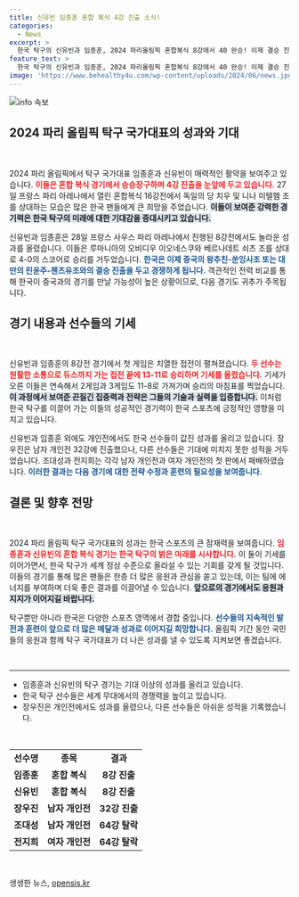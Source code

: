 ```yaml
---
title: 신유빈 임종훈 혼합 복식 4강 진출 소식!
categories:
  - News
excerpt: >
  한국 탁구의 신유빈과 임종훈, 2024 파리올림픽 혼합복식 8강에서 40 완승! 이제 결승 진출을 위한 대결만 남았다. 중국과의 강력한 맞대결 가능성에 기대감이 커진다. 한국 탁구의 메달 꿈이 이루어질까? 클릭해 자세히 알아보세요!
feature_text: >
  한국 탁구의 신유빈과 임종훈, 2024 파리올림픽 혼합복식 8강에서 40 완승! 이제 결승 진출을 위한 대결만 남았다. 중국과의 강력한 맞대결 가능성에 기대감이 커진다. 한국 탁구의 메달 꿈이 이루어질까? 클릭해 자세히 알아보세요!
image: 'https://www.behealthy4u.com/wp-content/uploads/2024/06/news.jpg'
---
```


<p><img src="https://www.behealthy4u.com/wp-content/uploads/2024/06/news.jpg" alt="info 속보" /></p>

<h2 data-ke-size="size26">2024 파리 올림픽 탁구 국가대표의 성과와 기대</h2>

<p data-ke-size="size16">&nbsp;</p>

<p>2024 파리 올림픽에서 탁구 국가대표 임종훈과 신유빈이 매력적인 활약을 보여주고 있습니다. <b><span style="color: #ee2323;">이들은 혼합 복식 경기에서 승승장구하며 4강 진출을 눈앞에 두고 있습니다.</span></b> 27일 프랑스 파리 아레나에서 열린 혼합복식 16강전에서 독일의 당 치우 및 니나 미텔햄 조를 상대하는 모습은 많은 한국 팬들에게 큰 희망을 주었습니다. <b><span style="background-color: #21538527;">이들이 보여준 강력한 경기력은 한국 탁구의 미래에 대한 기대감을 증대시키고 있습니다.</span></b></p>

<p>신유빈과 임종훈은 28일 프랑스 사우스 파리 아레나에서 진행된 8강전에서도 놀라운 성과를 올렸습니다. 이들은 루마니아의 오비디우 이오네스쿠와 베르나데트 쇠츠 조를 상대로 4-0의 스코어로 승리를 거두었습니다. <b><span style="color: #1a5490;">한국은 이제 중국의 왕추친-쑨잉사조 또는 대만의 린윤주-첸츠유조와의 결승 진출을 두고 경쟁하게 됩니다.</span></b> 객관적인 전력 비교를 통해 한국이 중국과의 경기를 만날 가능성이 높은 상황이므로, 다음 경기도 귀추가 주목됩니다.</p>

<h2 data-ke-size="size26">경기 내용과 선수들의 기세</h2>

<p data-ke-size="size16">&nbsp;</p>

<p>신유빈과 임종훈의 8강전 경기에서 첫 게임은 치열한 접전이 펼쳐졌습니다. <b><span style="color: #ee2323;">두 선수는 원활한 소통으로 듀스까지 가는 접전 끝에 13-11로 승리하며 기세를 올렸습니다.</span></b> 기세가 오른 이들은 연속해서 2게임과 3게임도 11-8로 가져가며 승리의 마침표를 찍었습니다. <b><span style="background-color: #21538527;">이 과정에서 보여준 끈질긴 집중력과 전략은 그들의 기술과 실력을 입증합니다.</span></b> 이처럼 한국 탁구를 이끌어 가는 이들의 성공적인 경기력이 한국 스포츠에 긍정적인 영향을 미치고 있습니다.</p>

<p>신유빈과 임종훈 외에도 개인전에서도 한국 선수들이 값진 성과를 올리고 있습니다. 장우진은 남자 개인전 32강에 진출했으나, 다른 선수들은 기대에 미치지 못한 성적을 거두었습니다. 조대성과 전지희는 각각 남자 개인전과 여자 개인전의 첫 판에서 패배하였습니다. <b><span style="color: #1a5490;">이러한 결과는 다음 경기에 대한 전략 수정과 훈련의 필요성을 보여줍니다.</span></b></p>

<h2 data-ke-size="size26">결론 및 향후 전망</h2>

<p data-ke-size="size16">&nbsp;</p>

<p>2024 파리 올림픽 탁구 국가대표의 성과는 한국 스포츠의 큰 잠재력을 보여줍니다. <b><span style="color: #ee2323;">임종훈과 신유빈의 혼합 복식 경기는 한국 탁구의 밝은 미래를 시사합니다.</span></b> 이 둘이 기세를 이어가면서, 한국 탁구가 세계 정상 수준으로 올라설 수 있는 기회를 갖게 될 것입니다. 이들의 경기를 통해 많은 팬들은 한층 더 많은 응원과 관심을 쏟고 있는데, 이는 팀에 에너지를 부여하며 더욱 좋은 결과를 이끌어낼 수 있습니다. <b><span style="background-color: #21538527;">앞으로의 경기에서도 응원과 지지가 이어지길 바랍니다.</span></b></p>

<p>탁구뿐만 아니라 한국은 다양한 스포츠 영역에서 경합 중입니다. <b><span style="color: #1a5490;">선수들의 지속적인 발전과 훈련이 앞으로 더 많은 메달과 성과로 이어지길 희망합니다.</span></b> 올림픽 기간 동안 국민들의 응원과 함께 탁구 국가대표가 더 나은 성과를 낼 수 있도록 지켜보면 좋겠습니다. </p>

<p data-ke-size="size16">&nbsp;</p> 

<hr> 

<ul> 
<li>임종훈과 신유빈의 탁구 경기는 기대 이상의 성과를 올리고 있습니다.</li> 
<li>한국 탁구 선수들은 세계 무대에서의 경쟁력을 높이고 있습니다.</li> 
<li>장우진은 개인전에서도 성과를 올렸으나, 다른 선수들은 아쉬운 성적을 기록했습니다.</li> 
</ul> 

<p data-ke-size="size16">&nbsp;</p>

<table> 
<tr> 
<td style="text-align: center; height: 17px;"><b>선수명</b></td> 
<td style="text-align: center; height: 17px;"><b>종목</b></td> 
<td style="text-align: center; height: 17px;"><b>결과</b></td> 
</tr> 
<tr> 
<td style="text-align: center; height: 17px;"><b>임종훈</b></td> 
<td style="text-align: center; height: 17px;"><b>혼합 복식</b></td> 
<td style="text-align: center; height: 17px;"><b>8강 진출</b></td> 
</tr> 
<tr> 
<td style="text-align: center; height: 17px;"><b>신유빈</b></td> 
<td style="text-align: center; height: 17px;"><b>혼합 복식</b></td> 
<td style="text-align: center; height: 17px;"><b>8강 진출</b></td> 
</tr> 
<tr> 
<td style="text-align: center; height: 17px;"><b>장우진</b></td> 
<td style="text-align: center; height: 17px;"><b>남자 개인전</b></td> 
<td style="text-align: center; height: 17px;"><b>32강 진출</b></td> 
</tr> 
<tr> 
<td style="text-align: center; height: 17px;"><b>조대성</b></td> 
<td style="text-align: center; height: 17px;"><b>남자 개인전</b></td> 
<td style="text-align: center; height: 17px;"><b>64강 탈락</b></td> 
</tr> 
<tr> 
<td style="text-align: center; height: 17px;"><b>전지희</b></td> 
<td style="text-align: center; height: 17px;"><b>여자 개인전</b></td> 
<td style="text-align: center; height: 17px;"><b>64강 탈락</b></td> 
</tr> 
</table> 

<p data-ke-size="size16">&nbsp;</p>
생생한 뉴스, <a href="https://opensis.kr" rel="dofollow">opensis.kr</a>


